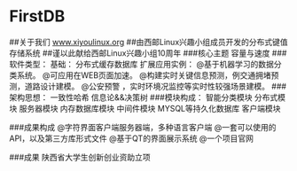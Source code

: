 # FirstDB  

##关于我们  www.xiyoulinux.org
##由西邮Linux兴趣小组成员开发的分布式键值存储系统
##谨以此献给西邮Linux兴趣小组10周年
###核心主题
        容量与速度
###软件类型：
      基础：
        分布式缓存数据库
      扩展应用实例：
        @基于机器学习的数据分类系统。
        @可应用在WEB页面加速。
        @构建实时关键信息预测，例交通拥堵预测，道路设计建模。
        @公安预警 ，实时环境况监控等实时性较强场景建模。
###架构思想：
        一致性哈希
        信息论&&决策树
###模块构成：
        智能分类模块
        分布式模块
        服务器模块
        内存数据库模块
        中间件模块
        MYSQL等持久化数据库
        客户端模块
        
###成果构成
        @字符界面客户端服务器端，多种语言客户端
        @一套可以使用的API，以及第三方库形式文件
        @基于QT的界面展示系统
        @一个项目官网

###成果
陕西省大学生创新创业资助立项
